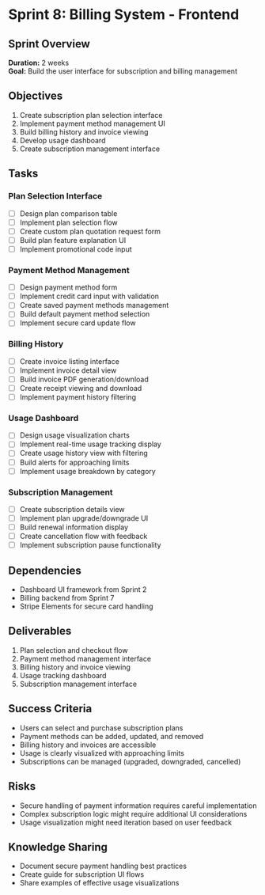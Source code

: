 # Sprint 8: Billing System - Frontend

## Sprint Overview

**Duration:** 2 weeks  
**Goal:** Build the user interface for subscription and billing management

## Objectives

1. Create subscription plan selection interface
2. Implement payment method management UI
3. Build billing history and invoice viewing
4. Develop usage dashboard
5. Create subscription management interface

## Tasks

### Plan Selection Interface

- [ ] Design plan comparison table
- [ ] Implement plan selection flow
- [ ] Create custom plan quotation request form
- [ ] Build plan feature explanation UI
- [ ] Implement promotional code input

### Payment Method Management

- [ ] Design payment method form
- [ ] Implement credit card input with validation
- [ ] Create saved payment methods management
- [ ] Build default payment method selection
- [ ] Implement secure card update flow

### Billing History

- [ ] Create invoice listing interface
- [ ] Implement invoice detail view
- [ ] Build invoice PDF generation/download
- [ ] Create receipt viewing and download
- [ ] Implement payment history filtering

### Usage Dashboard

- [ ] Design usage visualization charts
- [ ] Implement real-time usage tracking display
- [ ] Create usage history view with filtering
- [ ] Build alerts for approaching limits
- [ ] Implement usage breakdown by category

### Subscription Management

- [ ] Create subscription details view
- [ ] Implement plan upgrade/downgrade UI
- [ ] Build renewal information display
- [ ] Create cancellation flow with feedback
- [ ] Implement subscription pause functionality

## Dependencies

- Dashboard UI framework from Sprint 2
- Billing backend from Sprint 7
- Stripe Elements for secure card handling

## Deliverables

1. Plan selection and checkout flow
2. Payment method management interface
3. Billing history and invoice viewing
4. Usage tracking dashboard
5. Subscription management interface

## Success Criteria

- Users can select and purchase subscription plans
- Payment methods can be added, updated, and removed
- Billing history and invoices are accessible
- Usage is clearly visualized with approaching limits
- Subscriptions can be managed (upgraded, downgraded, cancelled)

## Risks

- Secure handling of payment information requires careful implementation
- Complex subscription logic might require additional UI considerations
- Usage visualization might need iteration based on user feedback

## Knowledge Sharing

- Document secure payment handling best practices
- Create guide for subscription UI flows
- Share examples of effective usage visualizations
